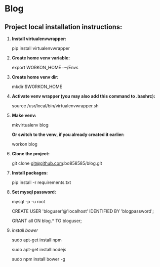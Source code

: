 Blog
====

Project local installation instructions:
----------------------------------------

1. **Install virtualenvwrapper:**

    pip install virtualenvwrapper

2. **Create home venv variable:**

    export WORKON_HOME=~/Envs

3. **Create home venv dir:**

    mkdir $WORKON_HOME

4. **Activate venv wrapper (you may also add this command to .bashrc):**

    source /usr/local/bin/virtualenvwrapper.sh

5. **Make venv:**

    mkvirtualenv blog

    **Or switch to the venv, if you already created it earlier:**

    workon blog

6. **Clone the project:**

    git clone git@github.com:bo858585/blog.git

7. **Install packages:**

    pip install -r requirements.txt

8. **Set mysql password:**

    mysql -p -u root

    CREATE USER 'bloguser'@'localhost' IDENTIFIED BY 'blogpassword';

    GRANT all ON blog.* TO bloguser;

9. *install bower*

    sudo apt-get install npm

    sudo apt-get install nodejs

    sudo npm install bower -g
